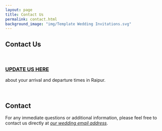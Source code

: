 ```yaml
---
layout: page
title: Contact Us
permalink: contact.html
background_image: "img/Template Wedding Invitations.svg"
---
```


## Contact Us

&nbsp;
### [UPDATE US HERE](https://docs.google.com/spreadsheets/d/1h9mWyQekZXURMZcXfFyGt-4aI2gpKfjHPcxJUZ4CoBY/edit?usp=sharing)
about your arrival and departure times in Raipur.
&nbsp;


&nbsp;
&nbsp;
&nbsp;

## Contact
For any immediate questions or additional information, please feel free to contact us directly at [_our wedding email address_](mailto:imke_parichay@protonmail.com).
